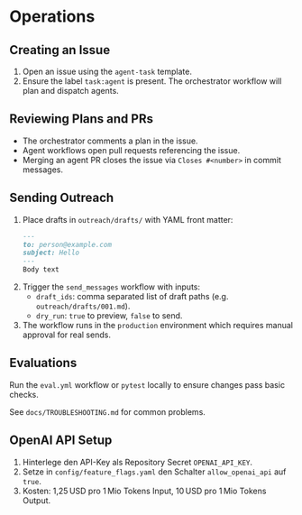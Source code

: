 # Operations

## Creating an Issue
1. Open an issue using the `agent-task` template.
2. Ensure the label `task:agent` is present. The orchestrator workflow will plan and dispatch agents.

## Reviewing Plans and PRs
- The orchestrator comments a plan in the issue.
- Agent workflows open pull requests referencing the issue.
- Merging an agent PR closes the issue via `Closes #<number>` in commit messages.

## Sending Outreach
1. Place drafts in `outreach/drafts/` with YAML front matter:
   ```markdown
   ---
   to: person@example.com
   subject: Hello
   ---
   Body text
   ```
2. Trigger the `send_messages` workflow with inputs:
   - `draft_ids`: comma separated list of draft paths (e.g. `outreach/drafts/001.md`).
   - `dry_run`: `true` to preview, `false` to send.
3. The workflow runs in the `production` environment which requires manual approval for real sends.

## Evaluations
Run the `eval.yml` workflow or `pytest` locally to ensure changes pass basic checks.

See `docs/TROUBLESHOOTING.md` for common problems.

## OpenAI API Setup
1. Hinterlege den API-Key als Repository Secret `OPENAI_API_KEY`.
2. Setze in `config/feature_flags.yaml` den Schalter `allow_openai_api` auf `true`.
3. Kosten: 1,25 USD pro 1 Mio Tokens Input, 10 USD pro 1 Mio Tokens Output.
